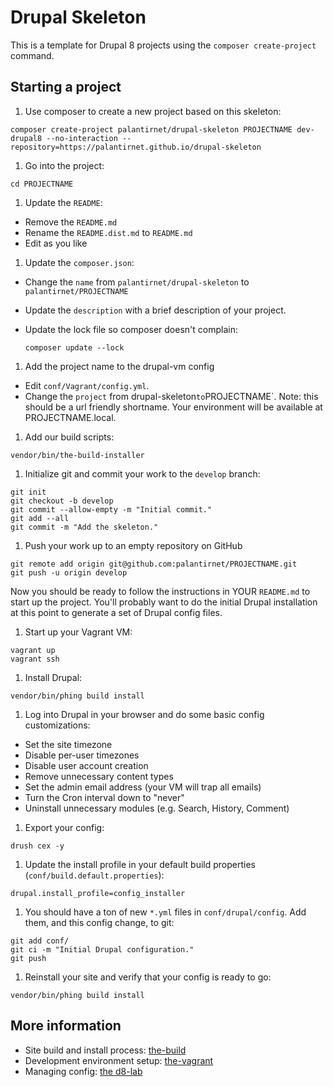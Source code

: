 # Drupal Skeleton

This is a template for Drupal 8 projects using the `composer create-project` command.

## Starting a project

1. Use composer to create a new project based on this skeleton:

  ```
  composer create-project palantirnet/drupal-skeleton PROJECTNAME dev-drupal8 --no-interaction --repository=https://palantirnet.github.io/drupal-skeleton
  ```
1. Go into the project:

  ```
  cd PROJECTNAME
  ```
1. Update the `README`:
  * Remove the `README.md`
  * Rename the `README.dist.md` to `README.md`
  * Edit as you like
1. Update the `composer.json`:
  * Change the `name` from `palantirnet/drupal-skeleton` to `palantirnet/PROJECTNAME`
  * Update the `description` with a brief description of your project.
  * Update the lock file so composer doesn't complain:

    ```
    composer update --lock
    ```
1. Add the project name to the drupal-vm config
  * Edit `conf/Vagrant/config.yml`.
  * Change the `project` from drupal-skeleton` to `PROJECTNAME`. Note: this should be a url friendly shortname. Your environment will be available at PROJECTNAME.local.
1. Add our build scripts:

  ```
  vendor/bin/the-build-installer
  ```
1. Initialize git and commit your work to the `develop` branch:

  ```
  git init
  git checkout -b develop
  git commit --allow-empty -m "Initial commit."
  git add --all
  git commit -m "Add the skeleton."
  ```
1. Push your work up to an empty repository on GitHub

  ```
  git remote add origin git@github.com:palantirnet/PROJECTNAME.git
  git push -u origin develop
  ```

Now you should be ready to follow the instructions in YOUR `README.md` to start up the project. You'll probably want to do the initial Drupal installation at this point to generate a set of Drupal config files.

1. Start up your Vagrant VM:

  ```
  vagrant up
  vagrant ssh
  ```
1. Install Drupal:

  ```
  vendor/bin/phing build install
  ```
1. Log into Drupal in your browser and do some basic config customizations:

  * Set the site timezone
  * Disable per-user timezones
  * Disable user account creation
  * Remove unnecessary content types
  * Set the admin email address (your VM will trap all emails)
  * Turn the Cron interval down to "never"
  * Uninstall unnecessary modules (e.g. Search, History, Comment)
1. Export your config:

  ```
  drush cex -y
  ```
1. Update the install profile in your default build properties (`conf/build.default.properties`):

  ```
  drupal.install_profile=config_installer
  ```
1. You should have a ton of new `*.yml` files in `conf/drupal/config`. Add them, and this config change, to git:

  ```
  git add conf/
  git ci -m "Initial Drupal configuration."
  git push
  ```
1. Reinstall your site and verify that your config is ready to go:

  ```
  vendor/bin/phing build install
  ```

## More information

* Site build and install process: [the-build](https://github.com/palantirnet/the-build)
* Development environment setup: [the-vagrant](https://github.com/palantirnet/the-vagrant)
* Managing config: [the d8-lab](https://github.com/palantirnet/d8-lab/blob/master/managing-config.md)
